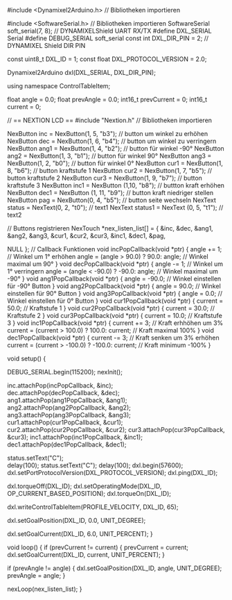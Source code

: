#include <Dynamixel2Arduino.h>  // Bibliotheken importieren

#include <SoftwareSerial.h> // Bibliotheken importieren
SoftwareSerial soft_serial(7, 8);  // DYNAMIXELShield UART RX/TX
#define DXL_SERIAL Serial
#define DEBUG_SERIAL soft_serial
const int DXL_DIR_PIN = 2;  // DYNAMIXEL Shield DIR PIN


const uint8_t DXL_ID = 1;
const float DXL_PROTOCOL_VERSION = 2.0;

Dynamixel2Arduino dxl(DXL_SERIAL, DXL_DIR_PIN);

using namespace ControlTableItem;

float angle = 0.0;
float prevAngle = 0.0;
int16_t prevCurrent = 0;
int16_t current = 0;


//  ==  NEXTION LCD == 
#include "Nextion.h" // Bibliotheken importieren

NexButton inc = NexButton(1, 5, "b3");    // button um winkel zu erhöhen
NexButton dec = NexButton(1, 6, "b4");   // button um winkel zu verringern
NexButton ang1 = NexButton(1, 4, "b2");   // button für winkel -90°
NexButton ang2 = NexButton(1, 3, "b1");   // button für winkel 90°
NexButton ang3 = NexButton(1, 2, "b0");   // button für winkel 0°
NexButton cur1 = NexButton(1, 8, "b6"); // button kraftstufe 1
NexButton cur2 = NexButton(1, 7, "b5"); // button kraftstufe 2
NexButton cur3 = NexButton(1, 9, "b7"); // button kraftstufe 3
NexButton inc1 = NexButton (1,10, "b8"); // buttton kraft erhöhen
NexButton dec1 = NexButton (1, 11, "b9"); // button kraft niedriger stellen
NexButton pag = NexButton(0, 4, "b5"); // button seite wechseln
NexText status = NexText(0, 2, "t0");  // text1
NexText status1 = NexText (0, 5, "t1"); // text2

// Buttons registrieren
NexTouch *nex_listen_list[] = {
  &inc,
  &dec,
  &ang1,
  &ang2,
  &ang3,
  &cur1,
  &cur2,
  &cur3,
  &inc1,
  &dec1,
  &pag,

  NULL
};
// Callback Funktionen
void incPopCallback(void *ptr) {
  angle += 1;                              // Winkel um 1° erhöhen
  angle = (angle > 90.0) ? 90.0: angle;  // Winkel maximal um 90°
}
void decPopCallback(void *ptr) {
  angle -= 1;                          // Winkel um 1° verringern
  angle = (angle < -90.0) ? -90.0: angle;  // Winkel maximal um -90°
}
void ang1PopCallback(void *ptr) {
  angle = -90.0;  // Winkel einstellen für -90° Button
}
void ang2PopCallback(void *ptr) {
  angle = 90.0;  // Winkel einstellen für 90° Button
}
void ang3PopCallback(void *ptr) {
  angle = 0.0;  // Winkel einstellen für 0° Button
}
void cur1PopCallback(void *ptr) {
  current = 50.0;  // Kraftstufe 1
}
void cur2PopCallback(void *ptr) {
  current = 30.0;  // Kraftstufe 2
}
void cur3PopCallback(void *ptr) {
  current = 10.0;  // Kraftstufe 3
}
void inc1PopCallback(void *ptr) {
  current += 3;                              // Kraft erhhöhen um 3%
  current = (current > 100.0) ? 100.0: current;  // Kraft maximal 100%
}
void dec1PopCallback(void *ptr) {
  current -= 3;                              // Kraft senken um 3% erhöhen
  current = (current > -100.0) ? -100.0: current;  // Kraft minimum -100%
}




void setup() {

  DEBUG_SERIAL.begin(115200);
  nexInit();

  inc.attachPop(incPopCallback, &inc);    
  dec.attachPop(decPopCallback, &dec);    
  ang1.attachPop(ang1PopCallback, &ang1);
  ang2.attachPop(ang2PopCallback, &ang2);  
  ang3.attachPop(ang3PopCallback, &ang3);
  cur1.attachPop(cur1PopCallback, &cur1);  
  cur2.attachPop(cur2PopCallback, &cur2); 
  cur3.attachPop(cur3PopCallback, &cur3); 
  inc1.attachPop(inc1PopCallback, &inc1); 
  dec1.attachPop(dec1PopCallback, &dec1); 

  status.setText("C");                    
  delay(100);
  status.setText("C");
  delay(100);
  dxl.begin(57600);
  dxl.setPortProtocolVersion(DXL_PROTOCOL_VERSION);
  dxl.ping(DXL_ID);

  dxl.torqueOff(DXL_ID);
  dxl.setOperatingMode(DXL_ID, OP_CURRENT_BASED_POSITION);
  dxl.torqueOn(DXL_ID);

  dxl.writeControlTableItem(PROFILE_VELOCITY, DXL_ID, 65);

  dxl.setGoalPosition(DXL_ID, 0.0, UNIT_DEGREE);

  dxl.setGoalCurrent(DXL_ID, 6.0, UNIT_PERCENT);
}

void loop() {
    if (prevCurrent != current) {
    prevCurrent = current;  
    dxl.setGoalCurrent(DXL_ID, current, UNIT_PERCENT);
  }

  if (prevAngle != angle) {
    dxl.setGoalPosition(DXL_ID, angle, UNIT_DEGREE);
    prevAngle = angle;
  }
 
  nexLoop(nex_listen_list);
}
